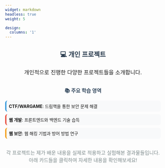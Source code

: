 ```yaml
---
widget: markdown
headless: true
weight: 5

design:
  columns: '1'
---
```


<div style="text-align: center; margin: 2rem 0;">
  <h2 style="color: #2c3e50; margin-bottom: 1.5rem;">💻 개인 프로젝트</h2>
  <p style="font-size: 1.1rem; line-height: 1.6; margin-bottom: 2rem;">
    개인적으로 진행한 다양한 프로젝트들을 소개합니다.
  </p>
  
  <h3 style="color: #34495e; margin-bottom: 1rem;">📚 주요 학습 영역</h3>
  <div style="text-align: left; max-width: 600px; margin: 0 auto;">
    <ul style="list-style: none; padding: 0;">
      <li style="margin: 0.5rem 0; padding: 0.5rem; background: #f8f9fa; border-radius: 8px; border-left: 4px solid #3498db;">
        <strong>CTF/WARGAME</strong>: 드림핵을 통한 보안 문제 해결
      </li>
      <li style="margin: 0.5rem 0; padding: 0.5rem; background: #f8f9fa; border-radius: 8px; border-left: 4px solid #e74c3c;">
        <strong>웹 개발</strong>: 프론트엔드와 백엔드 기술 습득
      </li>
      <li style="margin: 0.5rem 0; padding: 0.5rem; background: #f8f9fa; border-radius: 8px; border-left: 4px solid #f39c12;">
        <strong>웹 보안</strong>: 웹 해킹 기법과 방어 방법 연구
      </li>
    </ul>
  </div>
  
  <p style="font-size: 1rem; color: #7f8c8d; margin-top: 2rem;">
    각 프로젝트는 제가 배운 내용을 실제로 적용하고 실험해본 결과물들입니다. 아래 카드들을 클릭하여 자세한 내용을 확인해보세요!
  </p>
</div>
